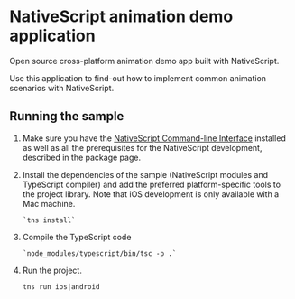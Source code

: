 # NativeScript animation demo application
Open source cross-platform animation demo app built with NativeScript.

Use this application to find-out how to implement common animation scenarios with NativeScript.

## Running the sample

1. Make sure you have the [NativeScript Command-line Interface](https://www.npmjs.com/package/nativescript) installed as well as all the prerequisites for the NativeScript development, described in the package page.

2. Install the dependencies of the sample (NativeScript modules and TypeScript compiler) and add the preferred platform-specific tools to the project library. Note that iOS development is only available with a Mac machine.

       `tns install`

3. Compile the TypeScript code

       `node_modules/typescript/bin/tsc -p .`

4. Run the project.

    `tns run ios|android`
